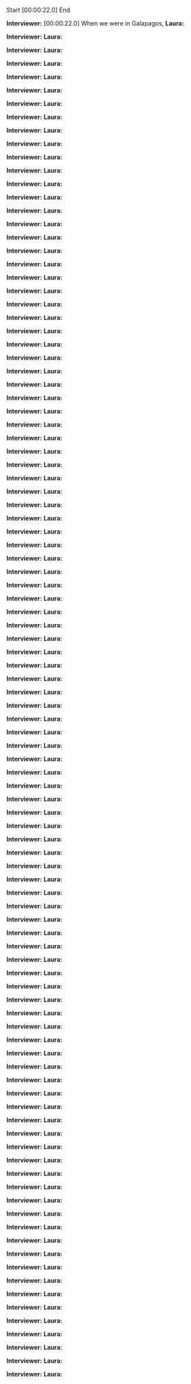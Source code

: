 

Start \[00:00:22.0\]
End

**Interviewer:**  [00:00:22.0] When we were in Galapagos, 
**Laura:**

**Interviewer:**
**Laura:**

**Interviewer:**
**Laura:**

**Interviewer:**
**Laura:**

**Interviewer:**
**Laura:**

**Interviewer:**
**Laura:**

**Interviewer:**
**Laura:**

**Interviewer:**
**Laura:**

**Interviewer:**
**Laura:**

**Interviewer:**
**Laura:**

**Interviewer:**
**Laura:**

**Interviewer:**
**Laura:**

**Interviewer:**
**Laura:**

**Interviewer:**
**Laura:**

**Interviewer:**
**Laura:**

**Interviewer:**
**Laura:**

**Interviewer:**
**Laura:**

**Interviewer:**
**Laura:**

**Interviewer:**
**Laura:**

**Interviewer:**
**Laura:**

**Interviewer:**
**Laura:**

**Interviewer:**
**Laura:**

**Interviewer:**
**Laura:**

**Interviewer:**
**Laura:**

**Interviewer:**
**Laura:**

**Interviewer:**
**Laura:**

**Interviewer:**
**Laura:**

**Interviewer:**
**Laura:**

**Interviewer:**
**Laura:**

**Interviewer:**
**Laura:**

**Interviewer:**
**Laura:**

**Interviewer:**
**Laura:**

**Interviewer:**
**Laura:**

**Interviewer:**
**Laura:**

**Interviewer:**
**Laura:**

**Interviewer:**
**Laura:**

**Interviewer:**
**Laura:**

**Interviewer:**
**Laura:**

**Interviewer:**
**Laura:**

**Interviewer:**
**Laura:**

**Interviewer:**
**Laura:**

**Interviewer:**
**Laura:**

**Interviewer:**
**Laura:**

**Interviewer:**
**Laura:**

**Interviewer:**
**Laura:**

**Interviewer:**
**Laura:**

**Interviewer:**
**Laura:**

**Interviewer:**
**Laura:**

**Interviewer:**
**Laura:**

**Interviewer:**
**Laura:**

**Interviewer:**
**Laura:**

**Interviewer:**
**Laura:**

**Interviewer:**
**Laura:**

**Interviewer:**
**Laura:**

**Interviewer:**
**Laura:**

**Interviewer:**
**Laura:**

**Interviewer:**
**Laura:**

**Interviewer:**
**Laura:**

**Interviewer:**
**Laura:**

**Interviewer:**
**Laura:**

**Interviewer:**
**Laura:**

**Interviewer:**
**Laura:**

**Interviewer:**
**Laura:**

**Interviewer:**
**Laura:**

**Interviewer:**
**Laura:**

**Interviewer:**
**Laura:**

**Interviewer:**
**Laura:**

**Interviewer:**
**Laura:**

**Interviewer:**
**Laura:**

**Interviewer:**
**Laura:**

**Interviewer:**
**Laura:**

**Interviewer:**
**Laura:**

**Interviewer:**
**Laura:**

**Interviewer:**
**Laura:**

**Interviewer:**
**Laura:**

**Interviewer:**
**Laura:**

**Interviewer:**
**Laura:**

**Interviewer:**
**Laura:**

**Interviewer:**
**Laura:**

**Interviewer:**
**Laura:**

**Interviewer:**
**Laura:**

**Interviewer:**
**Laura:**

**Interviewer:**
**Laura:**

**Interviewer:**
**Laura:**

**Interviewer:**
**Laura:**

**Interviewer:**
**Laura:**

**Interviewer:**
**Laura:**

**Interviewer:**
**Laura:**

**Interviewer:**
**Laura:**

**Interviewer:**
**Laura:**

**Interviewer:**
**Laura:**

**Interviewer:**
**Laura:**

**Interviewer:**
**Laura:**

**Interviewer:**
**Laura:**

**Interviewer:**
**Laura:**

**Interviewer:**
**Laura:**

**Interviewer:**
**Laura:**

**Interviewer:**
**Laura:**

**Interviewer:**
**Laura:**

**Interviewer:**
**Laura:**

**Interviewer:**
**Laura:**

**Interviewer:**
**Laura:**





















































































































































